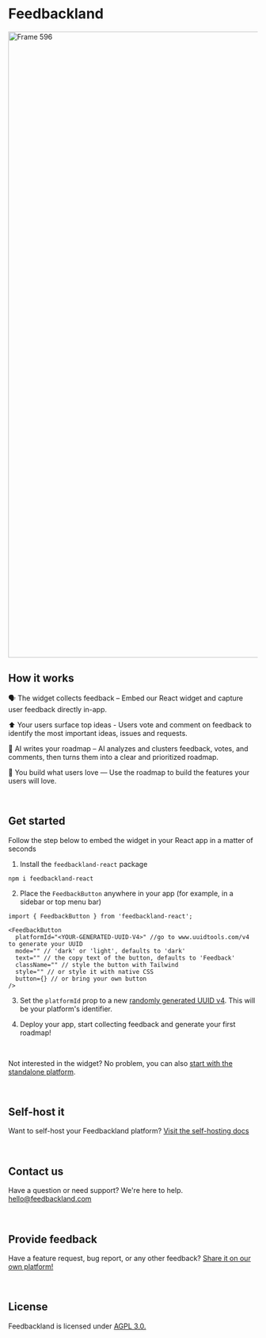 # Feedbackland

<img width="2473" height="1263" alt="Frame 596" src="https://github.com/user-attachments/assets/e3021fd6-c606-4a2f-984f-3ff8cc2f3e1e" />

## How it works

🗣️ The widget collects feedback – Embed our React widget and capture user feedback directly in-app.

⬆️ Your users surface top ideas - Users vote and comment on feedback to identify the most important ideas, issues and requests.

🤖 AI writes your roadmap – AI analyzes and clusters feedback, votes, and comments, then turns them into a clear and prioritized roadmap.

🚀 You build what users love — Use the roadmap to build the features your users will love.

&nbsp;
&nbsp;

## Get started

Follow the step below to embed the widget in your React app in a matter of seconds

1. Install the `feedbackland-react` package
```
npm i feedbackland-react
```
2. Place the `FeedbackButton` anywhere in your app (for example, in a sidebar or top menu bar)
```tsx
import { FeedbackButton } from 'feedbackland-react';

<FeedbackButton
  platformId="<YOUR-GENERATED-UUID-V4>" //go to www.uuidtools.com/v4 to generate your UUID
  mode="" // 'dark' or 'light', defaults to 'dark'
  text="" // the copy text of the button, defaults to 'Feedback'
  className="" // style the button with Tailwind
  style="" // or style it with native CSS
  button={} // or bring your own button
/>
```
3. Set the `platformId` prop to a new [randomly generated UUID v4](https://www.uuidtools.com/v4). This will be your platform's identifier.

4. Deploy your app, start collecting feedback and generate your first roadmap!

&nbsp;

Not interested in the widget? No problem, you can also [start with the standalone platform](https://get-started.feedbackland.com).

&nbsp;
&nbsp;

## Self-host it

Want to self-host your Feedbackland platform? [Visit the self-hosting docs](https://github.com/feedbackland/feedbackland/blob/main/SELFHOSTING.md)

&nbsp;
&nbsp;

## Contact us

Have a question or need support? We're here to help. [hello@feedbackland.com](mailto:hello@feedbackland.com)

&nbsp;
&nbsp;

## Provide feedback

Have a feature request, bug report, or any other feedback? [Share it on our own platform!](https://dogfood.feedbackland.com)

&nbsp;
&nbsp;

## License

Feedbackland is licensed under [AGPL 3.0.](https://github.com/feedbackland/feedbackland?tab=AGPL-3.0-1-ov-file)
